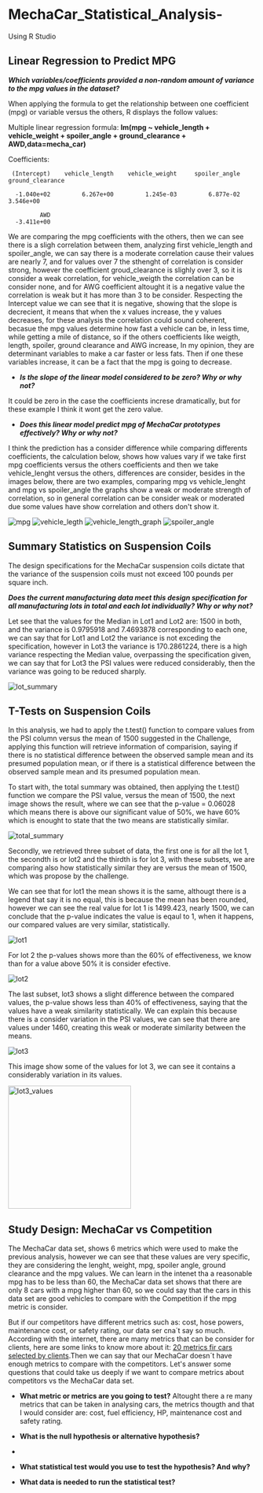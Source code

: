 # MechaCar_Statistical_Analysis-
Using R Studio

## Linear Regression to Predict MPG

***Which variables/coefficients provided a non-random amount of variance to the mpg values in the dataset?***

When applying the formula to get the relationship between one coefficient (mpg) or variable versus the others, R displays the follow values:

Multiple linear regression formula: **lm(mpg ~ vehicle_length + vehicle_weight + spoiler_angle + ground_clearance + AWD,data=mecha_car)**

Coefficients:

     (Intercept)    vehicle_length    vehicle_weight     spoiler_angle  ground_clearance  
     
      -1.040e+02         6.267e+00         1.245e-03         6.877e-02         3.546e+00  
             
             AWD  
      -3.411e+00  

We are comparing the mpg coefficients with the others, then we can see there is a sligh correlation between them, analyzing first vehicle_length and spoiler_angle, we can say there is a moderate correlation cause their values are nearly 7, and for values over 7 the sthenght of correlation is consider strong, however the coefficient groud_clearance is slighly over 3, so it is consider a weak correlation, for vehicle_weigth the correlation can be consider none, and for AWG coefficient altought it is a negative value the correlation is weak but it has more than 3 to be consider. Respecting the Intercept value we can see that it is negative, showing that the slope is decrecient, it means that when the x values increase, the y values decreases, for these analysis the correlation could sound coherent, becasue the mpg values determine how fast a vehicle can be, in less time, while getting a mile of distance, so if the others coefficients like weigth, length, spoiler, ground clearance and AWG increase, In my opinion, they are determinant variables to make a car faster or less fats. Then if one these variables increase, it can be a fact that the mpg is going to decrease.

* ***Is the slope of the linear model considered to be zero? Why or why not?***

It could be zero in the case the coefficients increse dramatically, but for these example I think it wont get the zero value.

* ***Does this linear model predict mpg of MechaCar prototypes effectively? Why or why not?***

I think the prediction has a consider difference while comparing differents coefficients, the calculation below, shows how values vary if we take first mpg coefficients versus the others coefficients and then we take vehicle_lenght versus the others, differences are consider, besides in the  images below, there are two examples, comparing mpg vs vehicle_lenght and mpg vs spoiler_angle the graphs show a weak or moderate strength of correlation, so in general correlation can be consider weak or moderated due some values have show correlation and others don't show it.

![mpg](/Resources/mpg.png)
![vehicle_legth](/Resources/vehicle_length.png)
![vehicle_length_graph](/Resources/vehicle_length_graph.png)
![spoiler_angle](/Resources/spoiler_angle.png)

## Summary Statistics on Suspension Coils

The design specifications for the MechaCar suspension coils dictate that the variance of the suspension coils must not exceed 100 pounds per square inch.

***Does the current manufacturing data meet this design specification for all manufacturing lots in total and each lot individually? Why or why not?***

Let see that the values for the Median in Lot1 and Lot2 are: 1500 in both, and the variance is 0.9795918 and 7.4693878 corresponding to each one, we can say that for Lot1 and Lot2 the variance is not exceding the specification, however in Lot3 the variance is 170.2861224, there is a high variance respecting the Median value, overpassing the specification given, we can say that for Lot3 the PSI values were reduced considerably, then the variance was going to be reduced sharply.

![lot_summary](/Resources/lot_summary.png)


## T-Tests on Suspension Coils

In this analysis, we had to apply the t.test() function to compare values from the PSI column versus the mean of 1500 suggested in the Challenge, applying this function will retrieve information of comparision, saying if there is no statistical difference between the observed sample mean and its presumed population mean, or if there is a statistical difference between the observed sample mean and its presumed population mean.


To start with, the total summary was obtained, then applying the t.test() function we compare the PSI value, versus the mean of 1500, the next image shows the result, where we can see that the p-value = 0.06028 which means there is above our significant value of 50%, we have 60% which is enought to state that the two means are statistically similar.

![total_summary](/Resources/total_summary.png)

Secondly, we retrieved three subset of data, the first one is for all the lot 1, the secondth is or lot2 and the thirdth is for lot 3, with these subsets, we are comparing also how statistically similar they are versus the mean of 1500, which was propose by the challenge.

We can see that for lot1 the mean shows it is the same, althougt there is a legend that say it is no equal, this is because the mean has been rounded, however we can see the real value for lot 1 is 1499.423, nearly 1500, we can conclude that the p-value indicates the value is eqaul to 1, when it happens, our compared values are very similar, statistically.

![lot1](/Resources/lot1.png)

For lot 2 the p-values shows more than the 60% of effectiveness, we know than for a value above 50% it is consider efective.

![lot2](/Resources/lot2.png)

The last subset, lot3 shows a slight difference between the compared values, the p-value shows less than 40% of effectiveness, saying that the values have a weak similarity statistically. We can explain this because there is a consider variation in the PSI values, we can see that there are values under 1460, creating this weak or moderate similarity between the means.

![lot3](/Resources/lot3.png)

This image show some of the values for lot 3, we can see it contains a considerably variation in its values.

<img width="250" alt="lot3_values" src="https://user-images.githubusercontent.com/101358301/179012463-fb049880-c8be-4605-9a9d-94ddca0f0c1d.png">


## Study Design: MechaCar vs Competition

The MechaCar data set, shows 6 metrics which were used to make the previous analysis, however we can see that these values are very specific, they are considering the lenght, weight, mpg, spoiler angle, ground clearance  and the mpg values. We can learn in the intenet tha a reasonable mpg has to be less than 60, the MechaCar data set shows that there are only 8 cars with a mpg higher than 60, so we could say that the cars in this data set are good vehicles to compare with the Competition if the mpg metric is consider.

But if our competitors have different metrics such as: cost, hose powers, maintenance cost, or safety rating, our data ser cna´t say so much. According with the internet, there are many metrics that can be consider for clients, here are some links to know more about it: [20 metrics fir cars selected by clients](https://www.merca20.com/consumo-que-buscan-los-compradores-de-automoviles/).Then we can say that our MechaCar doesn´t have enough metrics to compare with the competitors.
Let's answer some questions that could take us deeply if we want to compare metrics about competitors vs the MechaCar data set.

+ **What metric or metrics are you going to test?**
Altought there a re many metrics that can be taken in analysing cars, the metrics thougth and that I would consider are: cost, fuel efficiency, HP, maintenance cost and safety rating. 

+ **What is the null hypothesis or alternative hypothesis?**
+ 
+ **What statistical test would you use to test the hypothesis? And why?**
+ **What data is needed to run the statistical test?**
